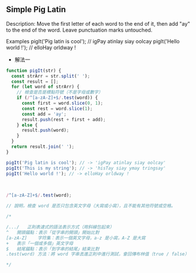 ## Simple Pig Latin

Description:
Move the first letter of each word to the end of it, then add "ay" to the end of the word. Leave punctuation marks untouched.

Examples
pigIt('Pig latin is cool'); // igPay atinlay siay oolcay
pigIt('Hello world !'); // elloHay orldway !

- 解法一

```js
function pigIt(str) {
  const strArr = str.split(' ');
  const result = [];
  for (let word of strArr) {
    // 檢查是否是標點符號（不是字母或數字）
    if (/^[a-zA-Z]+$/.test(word)) {
      const first = word.slice(0, 1);
      const rest = word.slice(1);
      const add = 'ay';
      result.push(rest + first + add);
    } else {
      result.push(word);
    }
  }
  return result.join(' ');
}

pigIt('Pig latin is cool'); // -> 'igPay atinlay siay oolcay'
pigIt('This is my string'); // -> 'hisTay siay ymay tringsay'
pigIt('Hello world !'); // -> elloHay orldway !
```

<br/>

```js
/^[a-zA-Z]+$/.test(word);

// 說明，檢查 word 是否只包含英文字母（大寫或小寫），且不能有其他符號或空格。

/*

/.../	正則表達式的語法表示方式（用斜線包起來）
^	開頭錨點：表示「從字串的開頭」開始比對
[a-zA-Z]	字符集：表示一個英文字母，a-z 是小寫，A-Z 是大寫
+	表示「一個或多個」英文字母
$	結尾錨點：表示「到字串的結尾」結束比對
.test(word)	方法：將 word 字串丟進正則中進行測試，會回傳布林值（true / false）

*/
```
